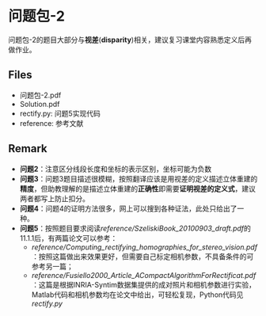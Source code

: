# 问题包-2
问题包-2的题目大部分与**视差**(**disparity**)相关，建议复习课堂内容熟悉定义后再做作业。

## Files
- 问题包-2.pdf
- Solution.pdf
- rectify.py: 问题5实现代码
- reference: 参考文献

## Remark
- **问题2**：注意区分线段长度和坐标的表示区别，坐标可能为负数
- **问题3**：问题3题目描述很模糊，按照翻译应该是用视差的定义描述立体重建的**精度**，但助教理解的是描述立体重建的**正确性**即需要**证明视差的定义式**，建议两者都写上防止扣分。
- **问题4**：问题4的证明方法很多，网上可以搜到各种证法，此处只给出了一种。
- **问题5**：按照题目要求阅读*reference/SzeliskiBook_20100903_draft.pdf*的11.1.1后，有两篇论文可以参考：
  - *reference/Computing_rectifying_homographies_for_stereo_vision.pdf*：按照这篇做出来效果更好，但需要自己标定相机参数，不具备条件的可参考另一篇；
  - *reference/Fusiello2000_Article_ACompactAlgorithmForRectificat.pdf*：这篇是根据INRIA-Syntim数据集提供的成对照片和相机参数进行实验，Matlab代码和相机参数均在论文中给出，可轻松复现，Python代码见*rectify.py*
